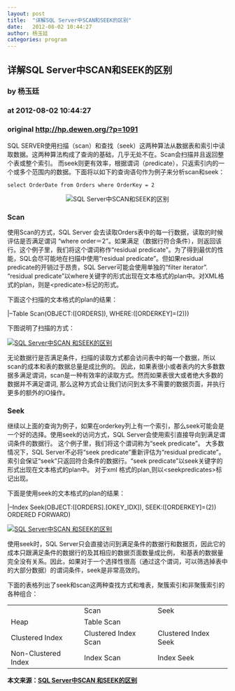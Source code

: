 ```yaml
---
layout: post
title:  "详解SQL Server中SCAN和SEEK的区别"
date:   2012-08-02 10:44:27
author: 杨玉廷
categories: program
---
```


## 详解SQL Server中SCAN和SEEK的区别
### by 杨玉廷
### at 2012-08-02 10:44:27
### original <http://hp.dewen.org/?p=1091>

<p>SQL SERVER使用扫描（scan）和查找（seek）这两种算法从数据表和索引中读取数据。这两种算法构成了查询的基础，几乎无处不在。Scan会扫描并且返回整个表或整个索引。 而seek则更有效率，根据谓词（predicate），只返索引内的一个或多个范围内的数据。下面将以如下的查询语句作为例子来分析scan和seek：</p>
<pre><code>select OrderDate from Orders where OrderKey = 2</code></pre>
<div style="text-align:center;margin-bottom:5px;margin-top:5px"><img src="http://hp.dewen.org/wp-content/uploads/2012/08/sqlserver_logo.png" alt="SQL Server中SCAN和SEEK的区别" title="SQL Server中SCAN和SEEK的区别" border="0"></div>
<p><span></span></p>
<h2 style="font-size:16px;text-transform:none">Scan</h2>
<p>使用Scan的方式，SQL Server 会去读取Orders表中的每一行数据，读取的时候评估是否满足谓词 “where order＝2”。如果满足（数据行符合条件），则返回该行。这个例子里，我们将这个谓词称作“residual predicate”。为了得到最优的性能，SQL会尽可能地在扫描中使用“residual predicate”。但如果residual predicate的开销过于昂贵，SQL Server可能会使用单独的“filter iterator”. “residual predicate”以where关键字的形式出现在文本格式的plan中。对XML格式的plan，则是&lt;predicate&gt;标记的形式。</p>
<p>下面这个扫描的文本格式的plan的结果：</p>
<p>|–Table Scan(OBJECT:([ORDERS]), WHERE:([ORDERKEY]=(2)))</p>
<p>下图说明了扫描的方式：</p>
<p><a href="http://blogs.msdn.com/cfs-file.ashx/__key/communityserver-blogs-components-weblogfiles/00-00-01-42-89/8535.image001.png"><img src="http://hp.dewen.org/wp-content/uploads/2012/08/SQL-Server-SCAN-SEEK-01.png" alt="SQL Server中SCAN 和SEEK的区别" border="0"></a></p>
<p>无论数据行是否满足条件，扫描的读取方式都会访问表中的每一个数据，所以scan的成本和表的数据总量是成比例的。 因此，如果表很小或者表内的大多数数据多满足谓词，scan是一种有效率的读取方式。然而如果表很大或者绝大多数的数据并不满足谓词, 那么这种方式会让我们访问到太多不需要的数据页面，并执行更多的额外的IO操作。</p>
<h2 style="font-size:16px;text-transform:none">Seek</h2>
<p>继续以上面的查询为例子，如果在orderkey列上有一个索引，那么seek可能会是一个好的选择。使用seek的访问方式，SQL Server会使用索引直接导向到满足谓词条件的数据行。 这个例子里，我们将这个谓词称为“seek predicate”。 大多数情况下，SQL Server不必将“seek predicate”重新评估为“residual predicate”。 索引会保证“seek”只返回符合条件的数据行。“seek predicate”以seek关键字的形式出现在文本格式的plan中。 对于xml 格式的plan,则以&lt;seekpredicates&gt;标记出现。</p>
<p>下面是使用seek的文本格式的plan的结果：</p>
<p>|–Index Seek(OBJECT:([ORDERS].[OKEY_IDX]), SEEK:([ORDERKEY]=(2)) ORDERED FORWARD)</p>
<p><a href="http://blogs.msdn.com/cfs-file.ashx/__key/communityserver-blogs-components-weblogfiles/00-00-01-42-89/3482.image002.jpg"><img src="http://hp.dewen.org/wp-content/uploads/2012/08/SQL-Server-SCAN-SEEK-02.jpg" alt="SQL Server中SCAN 和SEEK的区别" border="0"></a></p>
<p>使用seek时，SQL Server只会直接访问到满足条件的数据行和数据页，因此它的成本只跟满足条件的数据行的及其相应的数据页面数量成比例， 和基表的数据量完全没有关系。因此，如果对于一个选择性很高（通过这个谓词，可以筛选掉表中的大部分数据）的谓词条件，seek是非常高效的。</p>
<p>下面的表格列出了seek和scan这两种查找方式和堆表，聚簇索引和非聚簇索引的各种组合：</p>
<table border="0">
<tbody>
<tr>
<td></td>
<td>Scan</td>
<td>Seek</td>
</tr>
<tr>
<td>Heap</td>
<td>Table Scan</td>
<td></td>
</tr>
<tr>
<td>Clustered Index</td>
<td>Clustered Index Scan</td>
<td>Clustered Index Seek</td>
</tr>
<tr>
<td>Non-Clustered Index</td>
<td>Index Scan</td>
<td>Index Seek</td>
</tr>
</tbody>
</table>
<p></p>
<p><b>本文来源：<a href="http://blogs.msdn.com/b/apgcdsd/archive/2012/08/01/sql-server-scan-seek.aspx">SQL Server中SCAN 和SEEK的区别</a></b></p>